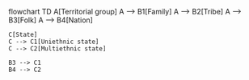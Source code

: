 flowchart TD
    A[Territorial group]
    A --> B1[Family]
    A --> B2[Tribe]
    A --> B3[Folk]
    A --> B4[Nation]

    C[State]
    C --> C1[Uniethnic state]
    C --> C2[Multiethnic state]

    B3 --> C1
    B4 --> C2
